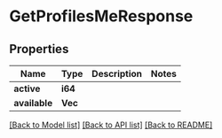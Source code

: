# GetProfilesMeResponse

## Properties

Name | Type | Description | Notes
------------ | ------------- | ------------- | -------------
**active** | **i64** |  | 
**available** | **Vec<i64>** |  | 

[[Back to Model list]](../README.md#documentation-for-models) [[Back to API list]](../README.md#documentation-for-api-endpoints) [[Back to README]](../README.md)


